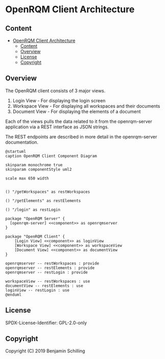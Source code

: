 # OpenRQM Client Architecture

## Content

- [OpenRQM Client Architecture](#openrqm-client-architecture)
  - [Content](#content)
  - [Overview](#overview)
  - [License](#license)
  - [Copyright](#copyright)

## Overview

The OpenRQM client consists of 3 major views.

1. Login View - For displaying the login screen
2. Workspace View - For displaying all workspaces and their documents
3. Document View - For displaying the elements of a document 

Each of the views pulls the data related to it from the openrqm-server application via a REST interface as JSON strings.

The REST endpoints are described in more detail in the openrqm-server documentation.

```plantuml
@startuml
caption OpenRQM Client Component Diagram

skinparam monochrome true
skinparam componentStyle uml2

scale max 650 width


() "/getWorkspaces" as restWorkspaces

() "/getElements" as restElements

() "/login" as restLogin

package "OpenRQM Server" {
  [openrqm-server] <<component>> as openrqmserver
}

package "OpenRQM Client" {
    [Login View] <<component>> as loginView
    [Workspace View] <<component>> as workspaceView
    [Document View] <<component>> as documentView
}

openrqmserver -- restWorkspaces : provide
openrqmserver -- restElements : provide
openrqmserver -- restLogin : provide

workspaceView -- restWorkspaces : use
documentView -- restElements : use
loginView -- restLogin : use
@enduml
```


## License

SPDX-License-Identifier: GPL-2.0-only

## Copyright

Copyright (C) 2019 Benjamin Schilling